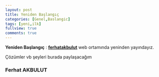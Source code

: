 ```yaml
---
layout: post
title: Yeniden Başlangıç
categories: [Genel,Baslangic]
tags: [yeni,ilk]
fullview: true
comments: true
---
```


**Yeniden Başlangıç** : **[ferhatakbulut](http://ferhatakbulut.com)** web ortamında yeninden yayındayız.

Çözümler vb şeyleri burada paylaşacağım

### Ferhat AKBULUT
